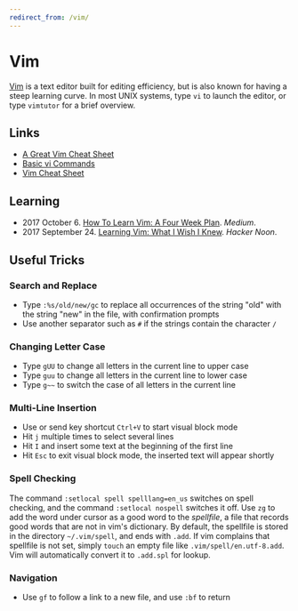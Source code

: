 ```yaml
---
redirect_from: /vim/
---
```

# Vim

[Vim](http://www.vim.org/) is a text editor built for editing efficiency, but is also known for having a steep learning curve. In most UNIX systems, type `vi` to launch the editor, or type `vimtutor` for a brief overview.

## Links

* [A Great Vim Cheat Sheet](http://vimsheet.com/)
* [Basic vi Commands](https://www.cs.colostate.edu/helpdocs/vi.html)
* [Vim Cheat Sheet](https://vim.rtorr.com/)

## Learning

* 2017 October 6. [How To Learn Vim: A Four Week Plan](https://medium.com/@peterxjang/how-to-learn-vim-a-four-week-plan-cd8b376a9b85). *Medium*.
* 2017 September 24. [Learning Vim: What I Wish I Knew](https://hackernoon.com/learning-vim-what-i-wish-i-knew-b5dca186bef7). *Hacker Noon*.

## Useful Tricks

### Search and Replace

* Type `:%s/old/new/gc` to replace all occurrences of the string "old" with the string "new" in the file, with confirmation prompts
* Use another separator such as `#` if the strings contain the character `/`

### Changing Letter Case

* Type `gUU` to change all letters in the current line to upper case
* Type `guu` to change all letters in the current line to lower case 
* Type `g~~` to switch the case of all letters in the current line

### Multi-Line Insertion

* Use or send key shortcut `Ctrl+V` to start visual block mode
* Hit `j` multiple times to select several lines
* Hit `I` and insert some text at the beginning of the first line
* Hit `Esc` to exit visual block mode, the inserted text will appear shortly

### Spell Checking

The command `:setlocal spell spelllang=en_us` switches on spell checking, and the command `:setlocal nospell` switches it off. Use `zg` to add the word under cursor as a good word to the *spellfile*, a file that records good words that are not in vim's dictionary. By default, the spellfile is stored in the directory `~/.vim/spell`, and ends with `.add`. If vim complains that spellfile is not set, simply `touch` an empty file like `.vim/spell/en.utf-8.add`. Vim will automatically convert it to `.add.spl` for lookup.

### Navigation

* Use `gf` to follow a link to a new file, and use `:bf` to return

